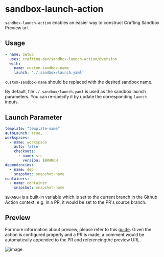 # sandbox-launch-action

`sandbox-launch-action` enables an easier way to construct Crafting Sandbox Preview url. 

## Usage

```yaml
- name: Setup
  uses: crafting-dev/sandbox-launch-action/@version
  with:
    name: custom-sandbox-name
    launch: './.sandbox/launch.yaml'
```

`custom-sandbox-name` should be replaced with the desired sandbox name. 

By default, file `./.sandbox/launch.yaml` is used as the sandbox launch parameters. You can re-specify it by update the corresponding `launch` inputs. 

## Launch Parameter

```yaml
template: "template-name"
autoLaunch: true,
workspaces:
  - name: workspace
    auto: false
    checkouts:
      - name: src
        version: $BRANCH
dependencies:
  - name: dep
    snapshot: snapshot-name
containers:
  - name: container
    snapshot: snapshot-name

```

`$BRANCH` is a built-in variable which is set to the current branch in the Github Action context. e.g. In a PR, it would be set to the PR's source branch.

## Preview

For more information about preview, please refer to this [guide](https://docs.sandboxes.cloud/docs/git-integration). Given the action is configured properly and a PR is made, a comment would be automatically appended to the PR and referencingthe preview URL.

![image](https://user-images.githubusercontent.com/501218/223888109-d9ac3567-4d33-44a5-98d9-d4599cb24ac3.png)


